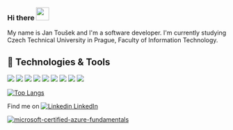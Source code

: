 ### Hi there <img src="https://user-images.githubusercontent.com/26005077/130071796-c85e85e8-6d27-4bf5-bdd5-39706a5c84ab.gif" width="30px">

My name is Jan Toušek and I'm a software developer. I'm currently studying Czech Technical University in Prague, Faculty of Information Technology.

## 🔧 Technologies & Tools
![](https://img.shields.io/badge/OS-Windows-informational?style=flat&logo=windows&logoColor=white&color=2bbc8a)
![](https://img.shields.io/badge/Platform-Azure-informational?style=flat&logo=microsoftazure&logoColor=white&color=2bbc8a)
![](https://img.shields.io/badge/Framework-NET_Core-informational?style=flat&logo=dotnet&logoColor=white&color=2bbc8a)
![](https://img.shields.io/badge/IDE-Visual_Studio-informational?style=flat&logo=visualstudio&logoColor=white&color=2bbc8a)
![](https://img.shields.io/badge/Language-C%23-informational?style=flat&logo=csharp&logoColor=white&color=2bbc8a)
![](https://img.shields.io/badge/Tools-Docker-informational?style=flat&logo=docker&logoColor=white&color=2bbc8a)
![](https://img.shields.io/badge/Database-Microsoft_SQL_Server-informational?style=flat&logo=microsoftsqlserver&logoColor=white&color=2bbc8a)
![](https://img.shields.io/badge/Database-PostgreSQL-informational?style=flat&logo=postgresql&logoColor=white&color=2bbc8a)
![](https://img.shields.io/badge/VCS-Git-informational?style=flat&logo=git&logoColor=white&color=2bbc8a)

[![Top Langs](https://github-readme-stats.vercel.app/api/top-langs/?username=tousekjan)](https://github.com/anuraghazra/github-readme-stats)

Find me on [![Linkedin](https://i.stack.imgur.com/gVE0j.png) LinkedIn](https://www.linkedin.com/in/jan-tou%C5%A1ek-bb901a1b2/)

[![microsoft-certified-azure-fundamentals](https://user-images.githubusercontent.com/26005077/129870946-ccbc97bb-4ecd-472d-865c-073c04dadeb3.png)](https://www.credly.com/badges/489e078e-38c3-4ae0-8238-b429f69e0fec/public_url)


<!--
**tousekjan/tousekjan** is a ✨ _special_ ✨ repository because its `README.md` (this file) appears on your GitHub profile.

Here are some ideas to get you started:

- 🔭 I’m currently working on ...
- 🌱 I’m currently learning ...
- 👯 I’m looking to collaborate on ...
- 🤔 I’m looking for help with ...
- 💬 Ask me about ...
- 📫 How to reach me: ...
- 😄 Pronouns: ...
- ⚡ Fun fact: ...
-->
